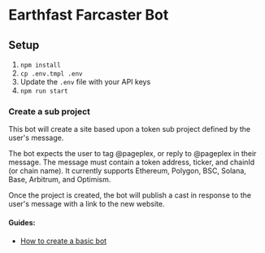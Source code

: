 # Earthfast Farcaster Bot

## Setup

1. `npm install`
2. `cp .env.tmpl .env`
3. Update the `.env` file with your API keys
4. `npm run start`

### Create a sub project

This bot will create a site based upon a token sub project defined by the user's message.

The bot expects the user to tag @pageplex, or reply to @pageplex in their message. The message must contain a token address, ticker, and chainId (or chain name). It currently supports Ethereum, Polygon, BSC, Solana, Base, Arbitrum, and Optimism.

Once the project is created, the bot will publish a cast in response to the user's message with a link to the new website.

#### Guides:

- [How to create a basic bot](https://github.com/neynarxyz/farcaster-examples/blob/main/gm-bot/README.md)
